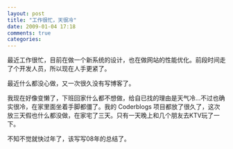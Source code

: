 ```yaml
---
layout: post
title: "工作很忙，天很冷"
date: 2009-01-04 17:18
comments: true
categories: 
---
```

<p>最近工作很忙，目前在做一个新系统的设计，也在做网站的性能优化。前段时间走了个开发人员，所以现在人手更紧了。</p>
<p>最近什么都没心做，又一次很久没有写博客了。</p>
<p>我现在好像变懒了，下班回家什么都不想做，给自已找的理由是天气冷...不过也确实很冷，在家里面坐着手脚都僵了。我的 Coderblogs 项目都放了很久了，这次放三天假也什么都没做，在家宅了三天。只有一天晚上和几个朋友去KTV玩了一下。</p>
<p>不知不觉就快过年了，该写写08年的总结了。</p>
